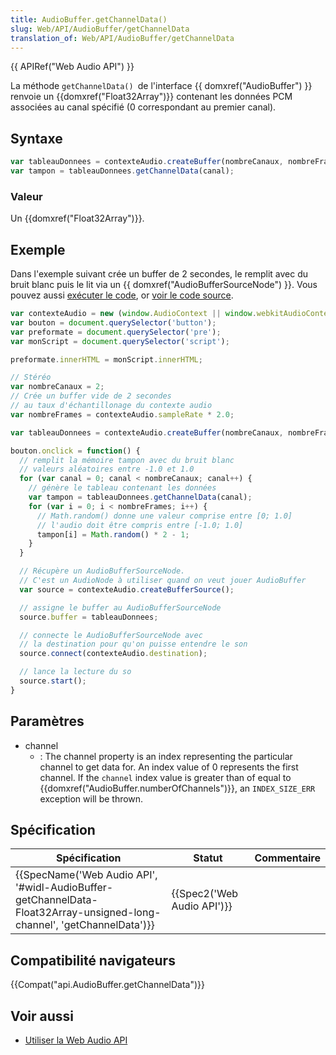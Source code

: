 ```yaml
---
title: AudioBuffer.getChannelData()
slug: Web/API/AudioBuffer/getChannelData
translation_of: Web/API/AudioBuffer/getChannelData
---
```

{{ APIRef("Web Audio API") }}

La méthode `getChannelData() `de l'interface {{ domxref("AudioBuffer") }} renvoie un {{domxref("Float32Array")}} contenant les données PCM associées au canal spécifié (0 correspondant au premier canal).

## Syntaxe

```js
var tableauDonnees = contexteAudio.createBuffer(nombreCanaux, nombreFrames, contexteAudio.sampleRate);
var tampon = tableauDonnees.getChannelData(canal);
```

### Valeur

Un {{domxref("Float32Array")}}.

## Exemple

Dans l'exemple suivant crée un buffer de 2 secondes, le remplit avec du bruit blanc puis le lit via un {{ domxref("AudioBufferSourceNode") }}. Vous pouvez aussi [exécuter le code](http://mdn.github.io/audio-buffer/), or [voir le code source](https://github.com/mdn/audio-buffer).

```js
var contexteAudio = new (window.AudioContext || window.webkitAudioContext)();
var bouton = document.querySelector('button');
var preformate = document.querySelector('pre');
var monScript = document.querySelector('script');

preformate.innerHTML = monScript.innerHTML;

// Stéréo
var nombreCanaux = 2;
// Crée un buffer vide de 2 secondes
// au taux d'échantillonage du contexte audio
var nombreFrames = contexteAudio.sampleRate * 2.0;

var tableauDonnees = contexteAudio.createBuffer(nombreCanaux, nombreFrames, contexteAudio.sampleRate);

bouton.onclick = function() {
  // remplit la mémoire tampon avec du bruit blanc
  // valeurs aléatoires entre -1.0 et 1.0
  for (var canal = 0; canal < nombreCanaux; canal++) {
    // génère le tableau contenant les données
    var tampon = tableauDonnees.getChannelData(canal);
    for (var i = 0; i < nombreFrames; i++) {
      // Math.random() donne une valeur comprise entre [0; 1.0]
      // l'audio doit être compris entre [-1.0; 1.0]
      tampon[i] = Math.random() * 2 - 1;
    }
  }

  // Récupère un AudioBufferSourceNode.
  // C'est un AudioNode à utiliser quand on veut jouer AudioBuffer
  var source = contexteAudio.createBufferSource();

  // assigne le buffer au AudioBufferSourceNode
  source.buffer = tableauDonnees;

  // connecte le AudioBufferSourceNode avec
  // la destination pour qu'on puisse entendre le son
  source.connect(contexteAudio.destination);

  // lance la lecture du so
  source.start();
}
```

## Paramètres

- channel
  - : The channel property is an index representing the particular channel to get data for. An index value of 0 represents the first channel. If the `channel` index value is greater than of equal to {{domxref("AudioBuffer.numberOfChannels")}}, an `INDEX_SIZE_ERR` exception will be thrown.

## Spécification

| Spécification                                                                                                                                                | Statut                               | Commentaire |
| ------------------------------------------------------------------------------------------------------------------------------------------------------------ | ------------------------------------ | ----------- |
| {{SpecName('Web Audio API', '#widl-AudioBuffer-getChannelData-Float32Array-unsigned-long-channel', 'getChannelData')}} | {{Spec2('Web Audio API')}} |             |

## Compatibilité navigateurs

{{Compat("api.AudioBuffer.getChannelData")}}

## Voir aussi

- [Utiliser la Web Audio API](/fr/docs/Web/API/Web_Audio_API/Using_Web_Audio_API)
